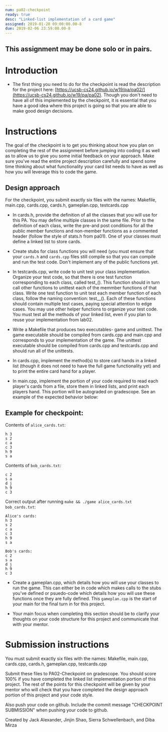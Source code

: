 ```yaml
---
num: pa02-checkpoint
ready: true
desc: "Linked-list implementation of a card game"
assigned: 2019-01-28 09:00:00.00-8
due: 2019-02-06 23:59:00.00-8
---
```


<div markdown="1">

## This assignment may be done solo or in pairs.

# Introduction

* The first thing you need to do for the checkpoint is read the description for the project here: [https://ucsb-cs24.github.io/w19/pa/pa02/](https://ucsb-cs24.github.io/w19/pa/pa02). Though you don't need to have all of this implemented by the checkpoint, it is essential that you have a good idea where this project is going so that you are able to make good design decisions. 

# Instructions

The goal of the checkpoint is to get you thinking about how you plan on completing the rest of the assignment before jumping into coding it as well as to allow us to give you some initial feedback on your approach. Make sure you've read the entire project description carefully and spend some time thinking about what functionality your card list needs to have as well as how you will leverage this to code the game. 

## Design approach

For the checkpoint, you submit exactly six files with the names: Makefile, main.cpp, cards.cpp, cards.h, gameplan.cpp, testcards.cpp


* In cards.h, provide the definition of all the classes that you will use for this PA. You may define multiple classes in the same file. Prior to the definition of each class, write the pre-and post conditions for all the public member functions and non-member functions as a commented header (follow the style of stats.h from pa01). One of your classes must define a linked list to store cards.
 
* Create stubs for class functions you will need (you must ensure that your `cards.h` and `cards.cpp` files still compile so that you can compile and run the test code. Don't implement any of the public functions yet.

* In testcards.cpp, write code to unit test your class implementation.
Organize your test code, so that there is one test function corresponding to each class, called test_<className>(). This function should in turn call other functions to unittest each of the memmber functions of that class. Write one test function to unit test each member function of each class, follow the naming convention: test_<className>_<memberFunction>(). Each of these functions should contain multiple test cases, paying special attention to edge cases. You may use other helper functions to organize your test code. You must test all the methods of your linked list, even if you plan to reuse your implementation from lab02.

* Write a Makefile that produces two executables- game and unittest. The game executable should be compiled from cards.cpp and main.cpp and corresponds to your implementation of the game. The unittest executable should be compiled from cards.cpp and testcards.cpp and should run all of the unittests.

* In cards.cpp, implement the method(s) to store card hands in a linked list (though it does not need to have the full game functionality yet) and to print the entire card hand for a player. 

* In main.cpp, implement the portion of your code required to read each player's cards from a file, store them in linked lists, and print each players hand. This portion will be autograded on gradescope. See an example of the expected behavior below:

## Example for checkpoint:

Contents of `alice_cards.txt`:

```
h 3
s 2
c a
c 3
h 9
s a
```

Contents of `bob_cards.txt`:

```
c 2
s a
d j
h 9
c 3
```

Correct output after running `make && ./game alice_cards.txt bob_cards.txt`:

```
Alice's cards:
h 3
s 2
c a
c 3
h 9
s a

Bob's cards:
c 2
s a
d j
h 9
c 3
```

* Create a gameplan.cpp,  which details how you will use your classes  to run the game. This can either be in code which makes calls to the stubs you've defined or psuedo-code which details how you will use these functions once they are fully defined. This `gameplan.cpp` is the start of your main for the final turn in for this project. 

* Your main focus when completing this section should be to clarify your thoughts on your code structure for this project and communicate that with your mentor.

# Submission instructions 

You must submit exactly six files with the names: Makefile, main.cpp, cards.cpp, cards.h, gameplan.cpp, testcards.cpp

Submit these files to PA02-Checkpoint on gradescope. You should score 100% if you have completed the linked list implementation portion of this project. The rest of the points for this checkpoint will be given by your mentor who will check that you have completed the design approach portion of this project and your code style. 

Also push your code on github. Include the commit message "CHECKPOINT SUBMISSION" when pushing your code to github. 

Created by Jack Alexander, Jinjin Shao, Sierra Schwellenbach, and Diba Mirza
